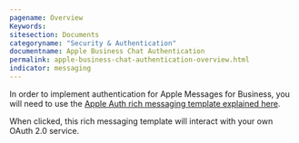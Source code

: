 ```yaml
---
pagename: Overview
Keywords:
sitesection: Documents
categoryname: "Security & Authentication"
documentname: Apple Business Chat Authentication
permalink: apple-business-chat-authentication-overview.html
indicator: messaging
---
```


In order to implement authentication for Apple Messages for Business, you will need to use the [Apple Auth rich messaging template explained here](apple-messages-for-business-templates-apple-auth-template.html).

When clicked, this rich messaging template will interact with your own OAuth 2.0 service.